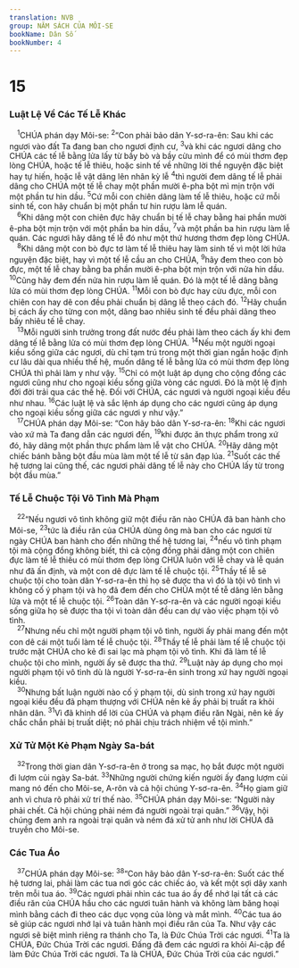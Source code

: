 ```yaml
---
translation: NVB
group: NĂM SÁCH CỦA MÔI-SE
bookName: Dân Số 
bookNumber: 4
---
```


<div class="title"><h1>15</h1><h3>Luật Lệ Về Các Tế Lễ Khác </h3></div>
<span class="verse dan_15_1"> <sup>1</sup>CHÚA phán dạy Môi-se: </span>
<span class="verse dan_15_2"><sup>2</sup>“Con phải bảo dân Y-sơ-ra-ên: Sau khi các ngươi vào đất Ta đang ban cho ngươi định cư, </span>
<span class="verse dan_15_3"><sup>3</sup>và khi các ngươi dâng cho CHÚA các tế lễ bằng lửa lấy từ bầy bò và bầy cừu mình để có mùi thơm đẹp lòng CHÚA, hoặc tế lễ thiêu, hoặc sinh tế về những lời thề nguyện đặc biệt hay tự hiến, hoặc lễ vật dâng lên nhân kỳ lễ </span>
<span class="verse dan_15_4"><sup>4</sup>thì người đem dâng tế lễ phải dâng cho CHÚA một tế lễ chay một phần mười ê-pha bột mì mịn trộn với một phần tư hin dầu. </span>
<span class="verse dan_15_5"><sup>5</sup>Cứ mỗi con chiên dâng làm tế lễ thiêu, hoặc cứ mỗi sinh tế, con hãy chuẩn bị một phần tư hin rượu làm lễ quán. <br/></span>
<span class="verse dan_15_6"> <sup>6</sup>Khi dâng một con chiên đực hãy chuẩn bị tế lễ chay bằng hai phần mười ê-pha bột mịn trộn với một phần ba hin dầu, </span>
<span class="verse dan_15_7"><sup>7</sup>và một phần ba hin rượu làm lễ quán. Các ngươi hãy dâng tế lễ đó như một thứ hương thơm đẹp lòng CHÚA. <br/></span>
<span class="verse dan_15_8"> <sup>8</sup>Khi dâng một con bò đực tơ làm tế lễ thiêu hay làm sinh tế vì một lời hứa nguyện đặc biệt, hay vì một tế lễ cầu an cho CHÚA, </span>
<span class="verse dan_15_9"><sup>9</sup>hãy đem theo con bò đực, một tế lễ chay bằng ba phần mười ê-pha bột mịn trộn với nửa hin dầu. </span>
<span class="verse dan_15_10"><sup>10</sup>Cũng hãy đem đến nửa hin rượu làm lễ quán. Đó là một tế lễ dâng bằng lửa có mùi thơm đẹp lòng CHÚA. </span>
<span class="verse dan_15_11"><sup>11</sup>Mỗi con bò đực hay cừu đực, mỗi con chiên con hay dê con đều phải chuẩn bị dâng lễ theo cách đó. </span>
<span class="verse dan_15_12"><sup>12</sup>Hãy chuẩn bị cách ấy cho từng con một, dâng bao nhiêu sinh tế đều phải dâng theo bấy nhiêu tế lễ chay. <br/></span>
<span class="verse dan_15_13"> <sup>13</sup>Mỗi người sinh trưởng trong đất nước đều phải làm theo cách ấy khi đem dâng tế lễ bằng lửa có mùi thơm đẹp lòng CHÚA. </span>
<span class="verse dan_15_14"><sup>14</sup>Nếu một người ngoại kiều sống giữa các ngươi, dù chỉ tạm trú trong một thời gian ngắn hoặc định cư lâu dài qua nhiều thế hệ, muốn dâng tế lễ bằng lửa có mùi thơm đẹp lòng CHÚA thì phải làm y như vậy. </span>
<span class="verse dan_15_15"><sup>15</sup>Chỉ có một luật áp dụng cho cộng đồng các ngươi cũng như cho ngoại kiều sống giữa vòng các ngươi. Đó là một lệ định đời đời trải qua các thế hệ. Đối với CHÚA, các ngươi và người ngoại kiều đều như nhau. </span>
<span class="verse dan_15_16"><sup>16</sup>Các luật lệ và sắc lệnh áp dụng cho các ngươi cũng áp dụng cho ngoại kiều sống giữa các ngươi y như vậy.” <br/></span>
<span class="verse dan_15_17"> <sup>17</sup>CHÚA phán dạy Môi-se: “Con hãy bảo dân Y-sơ-ra-ên: </span>
<span class="verse dan_15_18"><sup>18</sup>Khi các ngươi vào xứ mà Ta đang dẫn các ngươi đến, </span>
<span class="verse dan_15_19"><sup>19</sup>khi được ăn thực phẩm trong xứ đó, hãy dâng một phần thực phẩm làm lễ vật cho CHÚA. </span>
<span class="verse dan_15_20"><sup>20</sup>Hãy dâng một chiếc bánh bằng bột đầu mùa làm một tế lễ từ sân đạp lúa. </span>
<span class="verse dan_15_21"><sup>21</sup>Suốt các thế hệ tương lai cũng thế, các ngươi phải dâng tế lễ này cho CHÚA lấy từ trong bột đầu mùa.” <br/></span>
<div class="title"><h3>Tế Lễ Chuộc Tội Vô Tình Mà Phạm </h3></div>
<span class="verse dan_15_22"> <sup>22</sup>“Nếu ngươi vô tình không giữ một điều răn nào CHÚA đã ban hành cho Môi-se, </span>
<span class="verse dan_15_23"><sup>23</sup>tức là điều răn của CHÚA dùng ông mà ban cho các ngươi từ ngày CHÚA ban hành cho đến những thế hệ tương lai, </span>
<span class="verse dan_15_24"><sup>24</sup>nếu vô tình phạm tội mà cộng đồng không biết, thì cả cộng đồng phải dâng một con chiên đực làm tế lễ thiêu có mùi thơm đẹp lòng CHÚA luôn với lễ chay và lễ quán như đã ấn định, và một con dê đực làm tế lễ chuộc tội. </span>
<span class="verse dan_15_25"><sup>25</sup>Thầy tế lễ sẽ chuộc tội cho toàn dân Y-sơ-ra-ên thì họ sẽ được tha vì đó là tội vô tình vì không cố ý phạm tội và họ đã đem đến cho CHÚA một tế tễ dâng lên bằng lửa và một tế lễ chuộc tội. </span>
<span class="verse dan_15_26"><sup>26</sup>Toàn dân Y-sơ-ra-ên và các người ngoại kiều sống giữa họ sẽ được tha tội vì toàn dân đều can dự vào việc phạm tội vô tình. <br/></span>
<span class="verse dan_15_27"> <sup>27</sup>Nhưng nếu chỉ một người phạm tội vô tình, người ấy phải mang đến một con dê cái một tuổi làm tế lễ chuộc tội. </span>
<span class="verse dan_15_28"><sup>28</sup>Thầy tế lễ phải làm tế lễ chuộc tội trước mặt CHÚA cho kẻ đi sai lạc mà phạm tội vô tình. Khi đã làm tế lễ chuộc tội cho mình, người ấy sẽ được tha thứ. </span>
<span class="verse dan_15_29"><sup>29</sup>Luật này áp dụng cho mọi người phạm tội vô tình dù là người Y-sơ-ra-ên sinh trong xứ hay người ngoại kiều. <br/></span>
<span class="verse dan_15_30"> <sup>30</sup>Nhưng bất luận người nào cố ý phạm tội, dù sinh trong xứ hay người ngoại kiều đều đã phạm thượng với CHÚA nên kẻ ấy phải bị truất ra khỏi nhân dân. </span>
<span class="verse dan_15_31"><sup>31</sup>Vì đã khinh dể lời của CHÚA và phạm điều răn Ngài, nên kẻ ấy chắc chắn phải bị truất diệt; nó phải chịu trách nhiệm về tội mình.” <br/></span>
<div class="title"><h3>Xử Tử Một Kẻ Phạm Ngày Sa-bát </h3></div>
<span class="verse dan_15_32"> <sup>32</sup>Trong thời gian dân Y-sơ-ra-ên ở trong sa mạc, họ bắt được một người đi lượm củi ngày Sa-bát. </span>
<span class="verse dan_15_33"><sup>33</sup>Những người chứng kiến người ấy đang lượm củi mang nó đến cho Môi-se, A-rôn và cả hội chúng Y-sơ-ra-ên. </span>
<span class="verse dan_15_34"><sup>34</sup>Họ giam giữ anh vì chưa rõ phải xử trí thế nào. </span>
<span class="verse dan_15_35"><sup>35</sup>CHÚA phán dạy Môi-se: “Người này phải chết. Cả hội chúng phải ném đá người ngoài trại quân.” </span>
<span class="verse dan_15_36"><sup>36</sup>Vậy, hội chúng đem anh ra ngoài trại quân và ném đá xử tử anh như lời CHÚA đã truyền cho Môi-se. <br/></span>
<div class="title"><h3>Các Tua Áo </h3></div>
<span class="verse dan_15_37"> <sup>37</sup>CHÚA phán dạy Môi-se: </span>
<span class="verse dan_15_38"><sup>38</sup>“Con hãy bảo dân Y-sơ-ra-ên: Suốt các thế hệ tương lai, phải làm các tua nơi góc các chiếc áo, và kết một sợi dây xanh trên mỗi tua áo. </span>
<span class="verse dan_15_39"><sup>39</sup>Các ngươi phải nhìn các tua áo ấy để nhớ lại tất cả các điều răn của CHÚA hầu cho các ngươi tuân hành và không làm băng hoại mình bằng cách đi theo các dục vọng của lòng và mắt mình. </span>
<span class="verse dan_15_40"><sup>40</sup>Các tua áo sẽ giúp các ngươi nhớ lại và tuân hành mọi điều răn của Ta. Như vậy các ngươi sẽ biệt mình riêng ra thánh cho Ta, là Đức Chúa Trời các ngươi. </span>
<span class="verse dan_15_41"><sup>41</sup>Ta là CHÚA, Đức Chúa Trời các ngươi. Đấng đã đem các ngươi ra khỏi Ai-cập để làm Đức Chúa Trời các ngươi. Ta là CHÚA, Đức Chúa Trời của các ngươi.” <br/></span>
